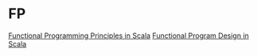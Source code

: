 # FP
[Functional Programming Principles in Scala](https://www.coursera.org/learn/progfun1)
[Functional Program Design in Scala](https://www.coursera.org/learn/progfun2)
